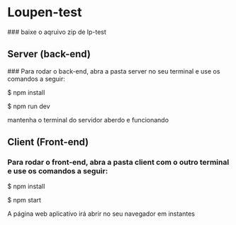 <h1> Loupen-test</h1>
### baixe o aqruivo zip de lp-test

<h2> Server (back-end)</h2>
### Para rodar o back-end, abra a pasta server no seu terminal e use os comandos a seguir:
<p>$ npm install</p>
<p>$ npm run dev </p>
<p>mantenha o terminal do servidor aberdo e funcionando</p>

## Client (Front-end)
### Para rodar o front-end, abra a pasta client com o outro terminal e use os comandos a seguir:
<p>$ npm install</p>
<p>$ npm start</p>
<p>A página web aplicativo irá abrir no seu navegador em instantes</p>
